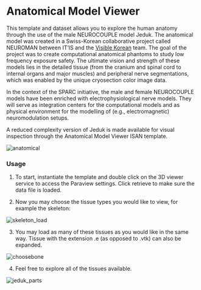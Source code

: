 # Anatomical Model Viewer

This template and dataset allows you to explore the human anatomy through the use of the male NEUROCOUPLE model Jeduk. The anatomical model was created in a Swiss-Korean collaborative project called NEUROMAN between IT’IS and the [Visible Korean](http://vkh3.kisti.re.kr/?q=node/24) team. The goal of the project was to create computational anatomical phantoms to study low frequency exposure safety. The ultimate vision and strength of these models lies in the detailed tissue (from the cranium and spinal cord to internal organs and major muscles) and peripheral nerve segmentations, which was enabled by the unique cryosection color image data. 

In the context of the SPARC initiative, the male and female NEUROCOUPLE models have been enriched with electrophysiological nerve models. They will serve as integration centers for the computational models and as physical environment for the modelling of (e.g., electromagnetic) neuromodulation setups.

A reduced complexity version of Jeduk is made available for visual inspection through the Anatomical Model Viewer ISAN template.

![anatomical](https://user-images.githubusercontent.com/28002886/61772358-58803980-adf2-11e9-8c8d-d47b9e15a3df.JPG)

### Usage

1. To start, instantiate the template and double click on the 3D viewer service to access the Paraview settings. Click retrieve to make sure the data file is loaded.

2. Now you may choose the tissue types you would like to view, for example the skeleton:

![skeleton_load](https://user-images.githubusercontent.com/32800795/61585204-bee92b80-ab56-11e9-8361-ef165c1aaca1.gif)

3. You may load as many of these tissues as you would like in the same way. Tissue with the extension .e (as opposed to .vtk) can also be expanded.

![choosebone](https://user-images.githubusercontent.com/32800795/61585205-bee92b80-ab56-11e9-86eb-9e462d15757b.gif)

4. Feel free to explore all of the tissues available.

![jeduk_parts](https://user-images.githubusercontent.com/32800795/61585206-bee92b80-ab56-11e9-929b-1b143b106701.JPG ':size=200%')
